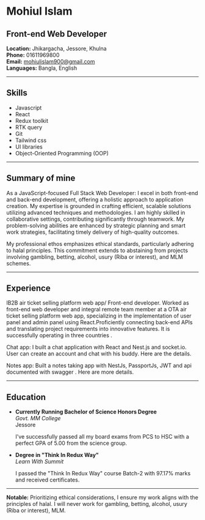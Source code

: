 # Mohiul Islam
## Front-end Web Developer

**Location:** Jhikargacha, Jessore, Khulna  
**Phone:** 01611969800  
**Email:** mohiulislam900@gmail.com  
**Languages:** Bangla, English

---

## Skills
- Javascript
- React
- Redux toolkit
- RTK query
- Git
- Tailwind css
- UI libraries
- Object-Oriented Programming (OOP)

---

## Summary of mine

As a JavaScript-focused Full Stack Web Developer:
I excel in both front-end and back-end development, offering a holistic approach to application creation. My expertise is grounded in crafting efficient, scalable solutions utilizing advanced techniques and methodologies. I am highly skilled in collaborative settings, contributing significantly through teamwork. My problem-solving abilities are enhanced by strategic planning and smart work strategies, facilitating timely delivery of high-quality outcomes.

My professional ethos emphasizes ethical standards, particularly adhering to halal principles. This commitment extends to abstaining from projects involving gambling, betting, alcohol, usury (Riba or interest), and MLM schemes.

---

## Experience

lB2B air ticket selling platform web app/ Front-end developer.
Worked as front-end web developer and integral remote team member at a OTA air ticket selling platform web app, specializing in the implementation of user panel and admin panel using React.Proficiently connecting back-end APIs and translating project requirements into innovative features. It is successfully operating in three countries .

Chat app:
I built a chat application with React and Nest.js and socket.io. User can create an account and chat with his buddy. Here are the details.

Notes app:
Built a notes taking app with NestJs, PassportJs, JWT and api documented with swagger . Here are more  details.

---

## Education

- **Currently Running Bachelor of Science Honors Degree**  
  *Govt. MM College*  
  Jessore  

  I've successfully passed all my board exams from PCS to HSC with a perfect GPA of 5.00 from the science group.

- **Degree in "Think In Redux Way"**  
  *Learn With Summit*  

  I passed the "Think In Redux Way" course Batch-2 with 97.17% marks and received certificates.

---

**Notable:** Prioritizing ethical considerations, I ensure my work aligns with the principles of halal. I will never work for gambling, betting, alcohol, usury (Riba or interest), MLM.
